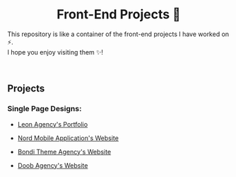 <h1 align='center'>Front-End Projects 🚀</h1>

This repository is like a container of the front-end projects I have worked on ⚡.  
I hope you enjoy visiting them ✨!

<br>

## Projects

### Single Page Designs:
* [Leon Agency's Portfolio](https://github.com/mohammad-jarabah/leon-agency-portfolio)

* [Nord Mobile Application's Website](https://github.com/mohammad-jarabah/nord-mobile-application-website)

* [Bondi Theme Agency's Website](https://github.com/mohammad-jarabah/bondi-theme-agency-website)

* [Doob Agency's Website](https://github.com/mohammad-jarabah/doob-agency-website)
